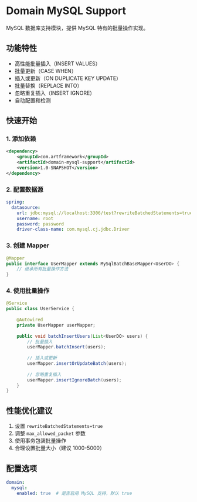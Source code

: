 # Domain MySQL Support

MySQL 数据库支持模块，提供 MySQL 特有的批量操作实现。

## 功能特性

- 高性能批量插入（INSERT VALUES）
- 批量更新（CASE WHEN）
- 插入或更新（ON DUPLICATE KEY UPDATE）
- 批量替换（REPLACE INTO）
- 忽略重复插入（INSERT IGNORE）
- 自动配置和检测

## 快速开始

### 1. 添加依赖

```xml
<dependency>
    <groupId>com.artframework</groupId>
    <artifactId>domain-mysql-support</artifactId>
    <version>1.0-SNAPSHOT</version>
</dependency>
```

### 2. 配置数据源

```yaml
spring:
  datasource:
    url: jdbc:mysql://localhost:3306/test?rewriteBatchedStatements=true
    username: root
    password: password
    driver-class-name: com.mysql.cj.jdbc.Driver
```

### 3. 创建 Mapper

```java
@Mapper
public interface UserMapper extends MySqlBatchBaseMapper<UserDO> {
    // 继承所有批量操作方法
}
```

### 4. 使用批量操作

```java
@Service
public class UserService {
    
    @Autowired
    private UserMapper userMapper;
    
    public void batchInsertUsers(List<UserDO> users) {
        // 批量插入
        userMapper.batchInsert(users);
        
        // 插入或更新
        userMapper.insertOrUpdateBatch(users);
        
        // 忽略重复插入
        userMapper.insertIgnoreBatch(users);
    }
}
```

## 性能优化建议

1. 设置 `rewriteBatchedStatements=true`
2. 调整 `max_allowed_packet` 参数
3. 使用事务包装批量操作
4. 合理设置批量大小（建议 1000-5000）

## 配置选项

```yaml
domain:
  mysql:
    enabled: true  # 是否启用 MySQL 支持，默认 true
``` 